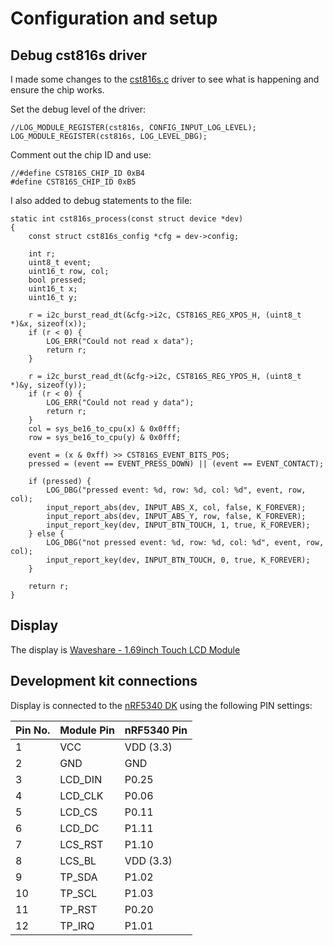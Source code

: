 # Configuration and setup

## Debug cst816s driver
I made some changes to the [cst816s.c](https://github.com/zephyrproject-rtos/zephyr/blob/main/drivers/input/input_cst816s.c) driver to see what is happening and ensure the chip works.

Set the debug level of the driver:
```
//LOG_MODULE_REGISTER(cst816s, CONFIG_INPUT_LOG_LEVEL);
LOG_MODULE_REGISTER(cst816s, LOG_LEVEL_DBG);
```

Comment out the chip ID and use:

```
//#define CST816S_CHIP_ID 0xB4
#define CST816S_CHIP_ID 0xB5
```

I also added to debug statements to the file:
```
static int cst816s_process(const struct device *dev)
{
	const struct cst816s_config *cfg = dev->config;

	int r;
	uint8_t event;
	uint16_t row, col;
	bool pressed;
	uint16_t x;
	uint16_t y;

	r = i2c_burst_read_dt(&cfg->i2c, CST816S_REG_XPOS_H, (uint8_t *)&x, sizeof(x));
	if (r < 0) {
		LOG_ERR("Could not read x data");
		return r;
	}

	r = i2c_burst_read_dt(&cfg->i2c, CST816S_REG_YPOS_H, (uint8_t *)&y, sizeof(y));
	if (r < 0) {
		LOG_ERR("Could not read y data");
		return r;
	}
	col = sys_be16_to_cpu(x) & 0x0fff;
	row = sys_be16_to_cpu(y) & 0x0fff;

	event = (x & 0xff) >> CST816S_EVENT_BITS_POS;
	pressed = (event == EVENT_PRESS_DOWN) || (event == EVENT_CONTACT);

	if (pressed) {
		LOG_DBG("pressed event: %d, row: %d, col: %d", event, row, col);
		input_report_abs(dev, INPUT_ABS_X, col, false, K_FOREVER);
		input_report_abs(dev, INPUT_ABS_Y, row, false, K_FOREVER);
		input_report_key(dev, INPUT_BTN_TOUCH, 1, true, K_FOREVER);
	} else {
		LOG_DBG("not pressed event: %d, row: %d, col: %d", event, row, col);
		input_report_key(dev, INPUT_BTN_TOUCH, 0, true, K_FOREVER);
	}

	return r;
}
```

## Display
The display is [Waveshare - 1.69inch Touch LCD Module](https://www.waveshare.com/wiki/1.69inch_Touch_LCD_Module#Hardware_Connection_3) 

## Development kit connections
Display is connected to the [nRF5340 DK](https://www.nordicsemi.com/Products/Development-hardware/nRF5340-DK) using the following PIN settings:

| Pin No. | Module Pin | nRF5340 Pin |
|--------|------------|-------------|
| 1 | VCC | VDD (3.3) |
| 2 | GND | GND |
| 3 | LCD_DIN | P0.25 |
| 4 | LCD_CLK | P0.06 |
| 5 | LCD_CS | P0.11 |
| 6 | LCD_DC | P1.11 |
| 7 | LCS_RST | P1.10 |
| 8 | LCS_BL | VDD (3.3) |
| 9 | TP_SDA | P1.02 |
| 10 | TP_SCL | P1.03 |
| 11 | TP_RST | P0.20 |
| 12 | TP_IRQ | P1.01 |